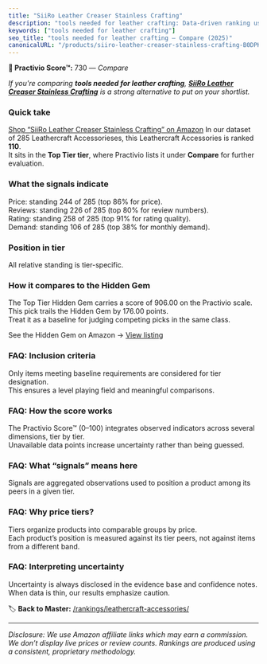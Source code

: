 ```yaml
---
title: "SiiRo Leather Creaser Stainless Crafting"
description: "tools needed for leather crafting: Data-driven ranking using the Practivio Score™. Positioned by quality, value, demand, findability, momentum."
keywords: ["tools needed for leather crafting"]
seo_title: "tools needed for leather crafting — Compare (2025)"
canonicalURL: "/products/siiro-leather-creaser-stainless-crafting-B0DPKKC5LX/"
---
```


**🛒 Practivio Score™:** 730 — _Compare_


*If you're comparing **tools needed for leather crafting**, **[SiiRo Leather Creaser Stainless Crafting](https://www.amazon.com/dp/B0DPKKC5LX?tag=practivio-20)** is a strong alternative to put on your shortlist.*
### Quick take
[Shop “SiiRo Leather Creaser Stainless Crafting” on Amazon](https://www.amazon.com/dp/B0DPKKC5LX?tag=practivio-20)
In our dataset of 285 Leathercraft Accessorieses, this Leathercraft Accessories is ranked **110**.  
It sits in the **Top Tier tier**, where Practivio lists it under **Compare** for further evaluation.

### What the signals indicate
Price: standing 244 of 285 (top 86% for price).  
Reviews: standing 226 of 285 (top 80% for review numbers).  
Rating: standing 258 of 285 (top 91% for rating quality).  
Demand: standing 106 of 285 (top 38% for monthly demand).

### Position in tier
All relative standing is tier-specific.

### How it compares to the Hidden Gem
The Top Tier Hidden Gem carries a score of 906.00 on the Practivio scale.  
This pick trails the Hidden Gem by 176.00 points.  
Treat it as a baseline for judging competing picks in the same class.  

See the Hidden Gem on Amazon → [View listing](https://www.amazon.com/dp/B06XRDBGY6?tag=practivio-20)

### FAQ: Inclusion criteria
Only items meeting baseline requirements are considered for tier designation.  
This ensures a level playing field and meaningful comparisons.

### FAQ: How the score works
The Practivio Score™ (0–100) integrates observed indicators across several dimensions, tier by tier.  
Unavailable data points increase uncertainty rather than being guessed.

### FAQ: What “signals” means here
Signals are aggregated observations used to position a product among its peers in a given tier.

### FAQ: Why price tiers?
Tiers organize products into comparable groups by price.  
Each product’s position is measured against its tier peers, not against items from a different band.

### FAQ: Interpreting uncertainty
Uncertainty is always disclosed in the evidence base and confidence notes.  
When data is thin, our results emphasize caution.

<!-- Missing template for Compare/CompareWithinPriceClass -->


🏷️ **Back to Master:** [/rankings/leathercraft-accessories/](/rankings/leathercraft-accessories/)

---
_Disclosure: We use Amazon affiliate links which may earn a commission. We don’t display live prices or review counts. Rankings are produced using a consistent, proprietary methodology._
